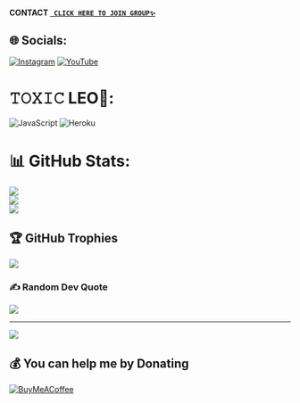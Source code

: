 #### CONTACT [` CLICK HERE TO JOIN GROUP✨`](https://chat.whatsapp.com/FCwVcEZvwWLCcO0h1P2IBG) 

## 🌐 Socials:
[![Instagram](https://img.shields.io/badge/Instagram-%23E4405F.svg?logo=Instagram&logoColor=white)](https://instagram.com/akash_ak_4) [![YouTube](https://img.shields.io/badge/YouTube-%23FF0000.svg?logo=YouTube&logoColor=white)](https://youtube.com/c/https://youtube.com/channel/UCNAXcvRkE73MkHNC0RH1_5Q) 

# 𝚃𝙾𝚇𝙸𝙲 LEO💫:
![JavaScript](https://img.shields.io/badge/javascript-%23323330.svg?style=for-the-badge&logo=javascript&logoColor=%23F7DF1E) ![Heroku](https://img.shields.io/badge/heroku-%23430098.svg?style=for-the-badge&logo=heroku&logoColor=white)
# 📊 GitHub Stats:
![](https://github-readme-stats.vercel.app/api?username=toxic-leo&theme=radical&hide_border=false&include_all_commits=true&count_private=true)<br/>
![](https://github-readme-streak-stats.herokuapp.com/?user=toxic-leo&theme=radical&hide_border=false)<br/>
![](https://github-readme-stats.vercel.app/api/top-langs/?username=toxic-leo&theme=radical&hide_border=false&include_all_commits=true&count_private=true&layout=compact)

## 🏆 GitHub Trophies
![](https://github-profile-trophy.vercel.app/?username=toxic-leo&theme=radical&no-frame=false&no-bg=false&margin-w=4)

### ✍️ Random Dev Quote
![](https://quotes-github-readme.vercel.app/api?type=horizontal&theme=tokyonight)

---
[![](https://visitcount.itsvg.in/api?id=toxic-leo&icon=0&color=8)](https://visitcount.itsvg.in)

  ## 💰 You can help me by Donating
  [![BuyMeACoffee](https://img.shields.io/badge/Buy%20Me%20a%20Coffee-ffdd00?style=for-the-badge&logo=buy-me-a-coffee&logoColor=black)](https://buymeacoffee.com/toxicleo88p) 

  <!-- Proudly created with GPRM ( https://gprm.itsvg.in ) -->
